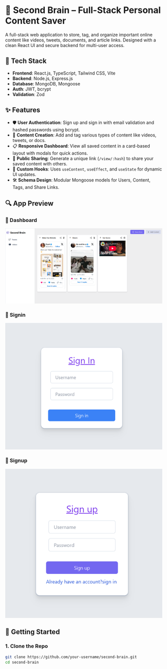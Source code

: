 # 🧠 Second Brain – Full-Stack Personal Content Saver

A full-stack web application to store, tag, and organize important online content like videos, tweets, documents, and article links. Designed with a clean React UI and secure backend for multi-user access.

## 🔧 Tech Stack

- **Frontend**: React.js, TypeScript, Tailwind CSS, Vite
- **Backend**: Node.js, Express.js
- **Database**: MongoDB, Mongoose
- **Auth**: JWT, bcrypt
- **Validation**: Zod

## ✨ Features

- 🛡️ **User Authentication**: Sign up and sign in with email validation and hashed passwords using bcrypt.
- 🧩 **Content Creation**: Add and tag various types of content like videos, tweets, or docs.
- 📋 **Responsive Dashboard**: View all saved content in a card-based layout with modals for quick actions.
- 🔗 **Public Sharing**: Generate a unique link (`/view/:hash`) to share your saved content with others.
- 🧠 **Custom Hooks**: Uses `useContent`, `useEffect`, and `useState` for dynamic UI updates.
- 🛠️ **Schema Design**: Modular Mongoose models for Users, Content, Tags, and Share Links.

## 🔍 App Preview

### 🧠 Dashboard
![Dashboard](frontend/Second-Brain-F/assets/dashboard.png)

### 🔐 Signin
![Signin](frontend/Second-Brain-F/assets/signin.png)

### 📝 Signup
![Signup](frontend/Second-Brain-F/assets/signup.png)

## 🚀 Getting Started

### 1. Clone the Repo
```bash
git clone https://github.com/your-username/second-brain.git
cd second-brain


